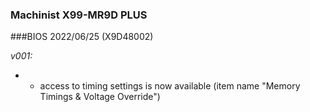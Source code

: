 ### Machinist X99-MR9D PLUS
###BIOS 2022/06/25 (X9D48002)

*v001:*
* + access to timing settings is now available (item name "Memory Timings & Voltage Override")